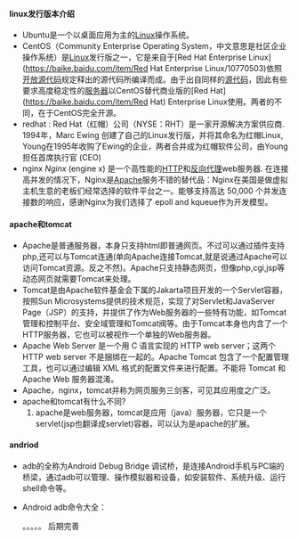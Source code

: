 #### linux发行版本介绍

- Ubuntu是一个以桌面应用为主的[Linux](https://baike.baidu.com/item/Linux/27050)操作系统。
- CentOS（Community Enterprise Operating System，中文意思是社区企业操作系统）是[Linux](https://baike.baidu.com/item/Linux/27050)发行版之一，它是来自于[Red Hat Enterprise Linux](https://baike.baidu.com/item/Red Hat Enterprise Linux/10770503)依照[开放源代码](https://baike.baidu.com/item/开放源代码/114160)规定释出的源代码所编译而成。由于出自同样的[源代码](https://baike.baidu.com/item/源代码/3587471)，因此有些要求高度稳定性的[服务器](https://baike.baidu.com/item/服务器/100571)以CentOS替代商业版的[Red Hat](https://baike.baidu.com/item/Red Hat) Enterprise Linux使用。两者的不同，在于CentOS完全开源。
- redhat : Red Hat（红帽）公司（NYSE：RHT）是一家开源解决方案供应商.
   1994年，Marc Ewing 创建了自己的Linux发行版，并将其命名为红帽Linux,
   Young在1995年收购了Ewing的企业，两者合并成为红帽软件公司，由Young担任首席执行官 (CEO)
- nginx *Nginx* (engine x) 是一个高性能的[HTTP](https://baike.baidu.com/item/HTTP)和[反向代理](https://baike.baidu.com/item/反向代理/7793488)web服务器.
   在连接高并发的情况下，Nginx是[Apache](https://baike.baidu.com/item/Apache/6265)服务不错的替代品：Nginx在美国是做虚拟主机生意的老板们经常选择的软件平台之一。能够支持高达 50,000 个并发连接数的响应，感谢Nginx为我们选择了 epoll and kqueue作为开发模型。

####  apache和tomcat

-  Apache是普通服务器，本身只支持html即普通网页。不过可以通过插件支持php,还可以与Tomcat连通(单向Apache连接Tomcat,就是说通过Apache可以访问Tomcat资源。反之不然)。Apache只支持静态网页，但像php,cgi,jsp等动态网页就需要Tomcat来处理。
- Tomcat是由Apache软件基金会下属的Jakarta项目开发的一个Servlet容器，按照Sun Microsystems提供的技术规范，实现了对Servlet和JavaServer Page（JSP）的支持，并提供了作为Web服务器的一些特有功能，如Tomcat管理和控制平台、安全域管理和Tomcat阀等。由于Tomcat本身也内含了一个HTTP服务器，它也可以被视作一个单独的Web服务器。
- Apache Web Server 是一个用 C 语言实现的 HTTP web server；这两个 HTTP web server 不是捆绑在一起的。Apache Tomcat 包含了一个配置管理工具，也可以通过编辑 XML 格式的配置文件来进行配置。不能将 Tomcat 和 Apache Web 服务器混淆。
- Apache，nginx，tomcat并称为网页服务三剑客，可见其应用度之广泛。
- apache和tomcat有什么不同?
  1.  apache是web服务器，tomcat是应用（java）服务器，它只是一个servlet(jsp也翻译成servlet)容器，可以认为是apache的扩展。

#### andriod

- adb的全称为Android Debug Bridge 调试桥，是连接Android手机与PC端的桥梁，通过adb可以管理、操作模拟器和设备，如安装软件、系统升级、运行shell命令等。

- Android adb命令大全：

  。。。。。
  后期完善

 

 

 

 

 

 